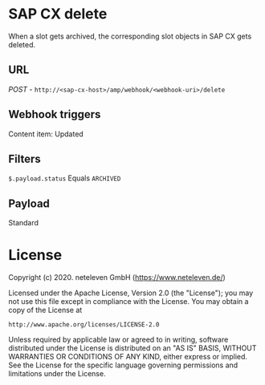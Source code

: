# SAP CX delete
When a slot gets archived, the corresponding slot objects in SAP CX gets deleted.

## URL
*POST* - `http://<sap-cx-host>/amp/webhook/<webhook-uri>/delete`

## Webhook triggers
Content item: Updated

## Filters
`$.payload.status` Equals `ARCHIVED`

## Payload
Standard

# License
Copyright (c) 2020. neteleven GmbH (https://www.neteleven.de/)

Licensed under the Apache License, Version 2.0 (the "License");
you may not use this file except in compliance with the License.
You may obtain a copy of the License at

    http://www.apache.org/licenses/LICENSE-2.0

Unless required by applicable law or agreed to in writing, software
distributed under the License is distributed on an "AS IS" BASIS,
WITHOUT WARRANTIES OR CONDITIONS OF ANY KIND, either express or implied.
See the License for the specific language governing permissions and
limitations under the License.
